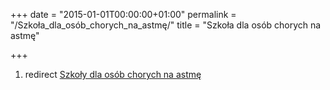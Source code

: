 +++
date = "2015-01-01T00:00:00+01:00"
permalink = "/Szkoła_dla_osób_chorych_na_astmę/"
title = "Szkoła dla osób chorych na astmę"

+++

1.  redirect [Szkoły dla osób chorych na astmę](/atopedia/Szkoły_dla_osób_chorych_na_astmę "wikilink")
